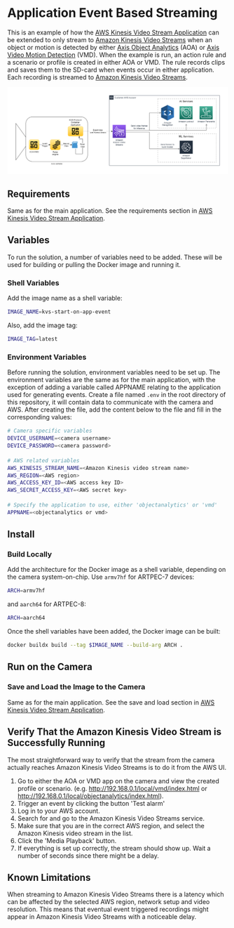 # Application Event Based Streaming

This is an example of how the [AWS Kinesis Video Stream Application](../README.md)
can be extended to only stream to [Amazon Kinesis Video Streams](https://aws.amazon.com/kinesis/video-streams/) when an object or
motion is detected by either [Axis Object Analytics](https://www.axis.com/products/axis-object-analytics) (AOA) or
[Axis Video Motion Detection](https://www.axis.com/products/axis-video-motion-detection) (VMD). When the example is run, an
action rule and a scenario or profile is created in either AOA or VMD. The rule records clips and saves them to the SD-card when
events occur in either application. Each recording is streamed to
[Amazon Kinesis Video Streams](https://aws.amazon.com/kinesis/video-streams/).

![diagram](./../assets/start-on-app-event.png)

## Requirements

Same as for the main application. See the requirements section in [AWS Kinesis Video Stream Application](../README.md).

## Variables

To run the solution, a number of variables need to be added. These will be used for building or pulling the Docker image and
running it.

### Shell Variables

Add the image name as a shell variable:

```sh
IMAGE_NAME=kvs-start-on-app-event
```

Also, add the image tag:

```sh
IMAGE_TAG=latest
```

### Environment Variables

Before running the solution, environment variables need to be set up. The environment variables are the same as for the main
application, with the exception of adding a variable called APPNAME relating to the application used for generating events.
Create a file named `.env` in the root directory of this repository, it will contain data to communicate with the camera and
AWS. After creating the file, add the content below to the file and fill in the corresponding values:

```sh
# Camera specific variables
DEVICE_USERNAME=<camera username>
DEVICE_PASSWORD=<camera password>

# AWS related variables
AWS_KINESIS_STREAM_NAME=<Amazon Kinesis video stream name>
AWS_REGION=<AWS region>
AWS_ACCESS_KEY_ID=<AWS access key ID>
AWS_SECRET_ACCESS_KEY=<AWS secret key>

# Specify the application to use, either 'objectanalytics' or 'vmd'
APPNAME=<objectanalytics or vmd>
```

## Install

### Build Locally

Add the architecture for the Docker image as a shell variable, depending on the camera
system-on-chip. Use `armv7hf` for ARTPEC-7 devices:

```sh
ARCH=armv7hf
```

and `aarch64` for ARTPEC-8:

```sh
ARCH=aarch64
```

Once the shell variables have been added, the Docker image can be built:

```sh
docker buildx build --tag $IMAGE_NAME --build-arg ARCH .
```

## Run on the Camera

### Save and Load the Image to the Camera

Same as for the main application. See the save and load section in [AWS Kinesis Video Stream Application](../README.md).

## Verify That the Amazon Kinesis Video Stream is Successfully Running

The most straightforward way to verify that the stream from the camera actually
reaches Amazon Kinesis Video Streams is to do it from the AWS UI.

1. Go to either the AOA or VMD app on the camera and view the created profile or scenario.
(e.g. <http://192.168.0.1/local/vmd/index.html> or  <http://192.168.0.1/local/objectanalytics/index.html>).
2. Trigger an event by clicking the button 'Test alarm'
3. Log in to your AWS account.
4. Search for and go to the Amazon Kinesis Video Streams service.
5. Make sure that you are in the correct AWS region, and select the Amazon Kinesis
video stream in the list.
6. Click the 'Media Playback' button.
7. If everything is set up correctly, the stream should show up. Wait a number
of seconds since there might be a delay.

## Known Limitations

When streaming to Amazon Kinesis Video Streams there is a latency which can be
affected by the selected AWS region, network setup and video resolution. This means that eventual event triggered recordings might
appear in Amazon Kinesis Video Streams with a noticeable delay.
